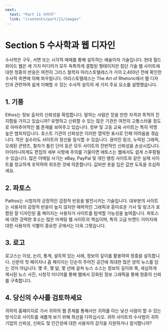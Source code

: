 ```yaml
---
next:
  text: "Part 11 이미지"
  link: "/contents/part/11/images"
---
```


# Section 5 수사학과 웹 디자인

수사학은 구두, 서면 또는 시각적 매체를 통해 설득하는 예술이자 기술입니다. 현대 월드 와이드 웹은 세 가지 미디어가 모두 독특하게 결합된 형태이지만 첨단 기술 웹 사이트에 대한 청중의 반응은 여전히 ​​그리스 철학자 아리스토텔레스가 거의 2,400년 전에 확인한 수사적 측면에 의해 좌우됩니다. 아리스토텔레스는 The Art of Rhetoric에서 웹 디자인과 관련하여 쉽게 이해할 수 있는 수사적 설득의 세 가지 주요 요소를 설명했습니다.

## 1. 기풍

Ethos는 정보 출처의 신뢰성을 확립합니다. 말하는 사람은 믿을 만한 자격과 목적의 진지함을 가지고 있습니까? 유명하고 신뢰할 수 있는 많은 기관은 여전히 ​​고통스러울 정도로 아마추어적인 웹 존재를 보여주고 있습니다. 정부 및 고등 교육 사이트는 특히 악명 높은 범죄자입니다. 호스트 기관의 신뢰성은 이러한 열악한 표시로 인해 어려움을 겪습니다. 작은 실수라도 사이트의 정신을 침식할 수 있습니다. 끊어진 링크, 누락된 그래픽, 오래된 콘텐츠, 철자가 틀린 단어 등은 모두 사이트의 전반적인 신뢰성을 손상시킵니다. 아이러니하게도 편집의 세부 사항에 주의를 기울이면 에토스는 웹에서도 쉽게 스푸핑될 수 있습니다. 많은 이메일 사기는 eBay, PayPal 및 개인 뱅킹 사이트와 같은 실제 사이트를 정교하게 조작하여 위조한 것에 의존합니다. 값비싼 옷을 입은 값싼 도둑을 조심하세요.

## 2. 파토스

Pathos는 시청자의 긍정적인 감정적 반응을 발전시키는 기술입니다. 대부분의 사이트는 사용자의 감정적 반응이 높지 않지만 매력적인 그래픽과 흥미로운 기사 및 링크가 포함된 잘 디자인된 홈 페이지는 사용자가 사이트를 탐색할 가능성을 높여줍니다. 파토스에 대한 강력한 호소는 많은 마케팅 웹 사이트의 핵심이며, 특히 고급 브랜드 이미지에 대한 사용자의 식별이 중요한 곳에서는 더욱 그렇습니다.

## 3. 로고

로고스는 이성, 논리, 통계, 설득력 있는 사례, 정보의 깊이를 활용하여 청중을 설득합니다. 신문의 첫 페이지나 홈 페이지는 단순히 주어진 공간에 최대한 많은 양의 뉴스를 담는 것이 아닙니다. 몇 주, 몇 달, 몇 년에 걸쳐 뉴스 소스는 정보의 깊이와 폭, 세심하게 제시된 뉴스 사진, 시청각 미디어를 통해 웹에서 강화된 정보 그래픽을 통해 청중의 신뢰를 구축합니다.

## 4. 당신의 수사를 검토하세요

귀하의 홈페이지로 가서 귀하의 웹 존재를 통해서만 귀하를 아는 낯선 사람이 할 수 있는 방식으로 사이트를 새롭게 보기 위해 최선을 다하십시오. 귀하 사이트의 수사법이 귀하 기업의 신뢰성, 신뢰도 및 인간성에 대한 사용자의 감각을 지원하거나 침식합니까?
